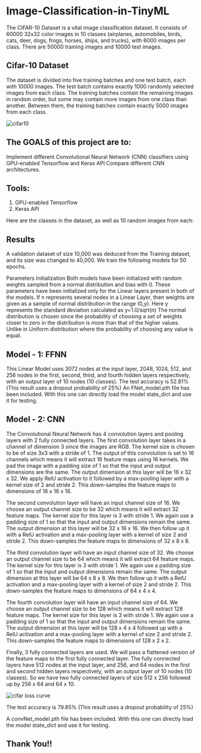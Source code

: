 # Image-Classification-in-TinyML

The CIFAR-10 Dataset is a vital image classification dataset. It consists of 60000 32x32 color images in 10 classes (airplanes, automobiles, birds, cats, deer, dogs, frogs, horses, ships, and trucks), with 6000 images per class. There are 50000 training images and 10000 test images.

## Cifar-10 Dataset
The dataset is divided into five training batches and one test batch, each with 10000 images. The test batch contains exactly 1000 randomly selected images from each class. The training batches contain the remaining images in random order, but some may contain more images from one class than another. Between them, the training batches contain exactly 5000 images from each class.

![cifar10](https://github.com/picoders1/Image-Classification-in-TinyML/assets/87698874/317d59ff-cfab-41e6-ba9c-b258f69f8ae3)

## The GOALS of this project are to:
Implement different Convolutional Neural Network (CNN) classifiers using GPU-enabled Tensorflow and Keras API Compare different CNN architectures.

## Tools:
1. GPU-enabled Tensorflow
2. Keras API

Here are the classes in the dataset, as well as 10 random images from each: 

## Results
A validation dataset of size 10,000 was deduced from the Training dataset, and its size was changed to 40,000. We train the following models for 50 epochs.

Parameters Initialization
Both models have been initialized with random weights sampled from a normal distribution and bias with 0.
These parameters have been initialized only for the Linear layers present in both of the models.
If n represents several nodes in a Linear Layer, then weights are given as a sample of normal distribution in the range (0,y). Here y represents the standard deviation calculated as y=1.0/sqrt(n)
The normal distribution is chosen since the probability of choosing a set of weights closer to zero in the distribution is more than that of the higher values. Unlike in Uniform distribution where the probability of choosing any value is equal.

## Model - 1: FFNN

This Linear Model uses 3072 nodes at the input layer, 2048, 1024, 512, and 256 nodes in the first, second, third, and fourth hidden layers respectively, with an output layer of 10 nodes (10 classes).
The test accuracy is 52.81% (This result uses a dropout probability of 25%)
An FNet_model.pth file has been included. With this one can directly load the model state_dict and use it for testing.

## Model - 2: CNN

The Convolutional Neural Network has 4 convolution layers and pooling layers with 2 fully connected layers. The first convolution layer takes in a channel of dimension 3 since the images are RGB. The kernel size is chosen to be of size 3x3 with a stride of 1. The output of this convolution is set to 16 channels which means it will extract 16 feature maps using 16 kernels. We pad the image with a padding size of 1 so that the input and output dimensions are the same. The output dimension at this layer will be 16 x 32 x 32. We apply RelU activation to it followed by a max-pooling layer with a kernel size of 2 and stride 2. This down-samples the feature maps to dimensions of 16 x 16 x 16.

The second convolution layer will have an input channel size of 16. We choose an output channel size to be 32 which means it will extract 32 feature maps. The kernel size for this layer is 3 with stride 1. We again use a padding size of 1 so that the input and output dimensions remain the same. The output dimension at this layer will be 32 x 16 x 16. We then follow up it with a RelU activation and a max-pooling layer with a kernel of size 2 and stride 2. This down-samples the feature maps to dimensions of 32 x 8 x 8.

The third convolution layer will have an input channel size of 32. We choose an output channel size to be 64 which means it will extract 64 feature maps. The kernel size for this layer is 3 with stride 1. We again use a padding size of 1 so that the input and output dimensions remain the same. The output dimension at this layer will be 64 x 8 x 8. We then follow up it with a RelU activation and a max-pooling layer with a kernel of size 2 and stride 2. This down-samples the feature maps to dimensions of 64 x 4 x 4.

The fourth convolution layer will have an input channel size of 64. We choose an output channel size to be 128 which means it will extract 128 feature maps. The kernel size for this layer is 3 with stride 1. We again use a padding size of 1 so that the input and output dimensions remain the same. The output dimension at this layer will be 128 x 4 x 4 followed up with a RelU activation and a max-pooling layer with a kernel of size 2 and stride 2. This down-samples the feature maps to dimensions of 128 x 2 x 2.

Finally, 3 fully connected layers are used. We will pass a flattened version of the feature maps to the first fully connected layer. The fully connected layers have 512 nodes at the input layer, and 256, and 64 nodes in the first and second hidden layers respectively, with an output layer of 10 nodes (10 classes). So we have two fully connected layers of size 512 x 256 followed up by 256 x 64 and 64 x 10.

![cifar loss curve](https://github.com/picoders1/Image-Classification-in-TinyML/assets/87698874/1a166349-4a65-4a3b-aac1-1236039d8cea)

The test accuracy is 79.85% (This result uses a dropout probability of 25%)

A convNet_model.pth file has been included. With this one can directly load the model state_dict and use it for testing. 


## Thank You!!

